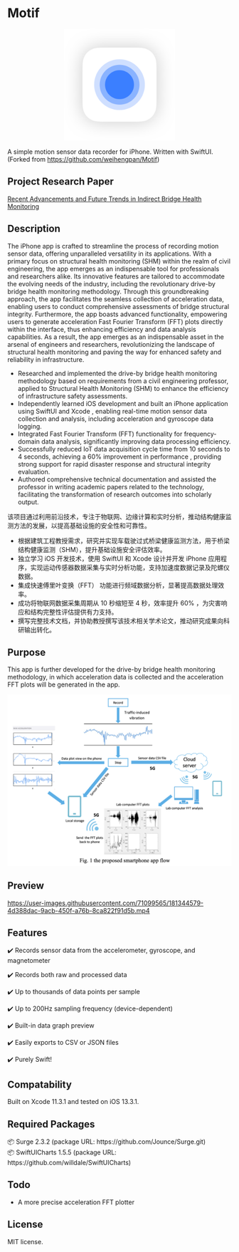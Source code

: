 # Motif
<p align="center">
<img src="Preview%20Images/Icon.png" width=250/>
</p>

A simple motion sensor data recorder for iPhone. Written with SwiftUI.
(Forked from https://github.com/weihengpan/Motif)

## Project Research Paper
[Recent Advancements and Future Trends in Indirect Bridge Health Monitoring](https://www.researchgate.net/publication/367762536_Recent_Advancements_and_Future_Trends_in_Indirect_Bridge_Health_Monitoring)

## Description
The iPhone app is crafted to streamline the process of recording motion sensor data, offering unparalleled versatility in its applications. With a primary focus on structural health monitoring (SHM) within the realm of civil engineering, the app emerges as an indispensable tool for professionals and researchers alike. Its innovative features are tailored to accommodate the evolving needs of the industry, including the revolutionary drive-by bridge health monitoring methodology. Through this groundbreaking approach, the app facilitates the seamless collection of acceleration data, enabling users to conduct comprehensive assessments of bridge structural integrity. Furthermore, the app boasts advanced functionality, empowering users to generate acceleration Fast Fourier Transform (FFT) plots directly within the interface, thus enhancing efficiency and data analysis capabilities. As a result, the app emerges as an indispensable asset in the arsenal of engineers and researchers, revolutionizing the landscape of structural health monitoring and paving the way for enhanced safety and reliability in infrastructure.

* Researched and implemented the drive-by bridge health monitoring methodology based on requirements from a civil engineering professor, applied to Structural Health Monitoring (SHM) to enhance the efficiency of infrastructure safety assessments.
* Independently learned iOS development and built an iPhone application using SwiftUI and Xcode , enabling real-time motion sensor data collection and analysis, including acceleration and gyroscope data logging.
* Integrated Fast Fourier Transform (FFT) functionality for frequency-domain data analysis, significantly improving data processing efficiency.
* Successfully reduced IoT data acquisition cycle time from 10 seconds to 4 seconds, achieving a 60% improvement in performance , providing strong support for rapid disaster response and structural integrity evaluation.
* Authored comprehensive technical documentation and assisted the professor in writing academic papers related to the technology, facilitating the transformation of research outcomes into scholarly output.

该项目通过利用前沿技术，专注于物联网、边缘计算和实时分析，推动结构健康监测方法的发展，以提高基础设施的安全性和可靠性。

* 根据建筑工程教授需求，研究并实现车载驶过式桥梁健康监测方法，用于桥梁结构健康监测（SHM），提升基础设施安全评估效率。
* 独立学习 iOS 开发技术，使用 SwiftUI 和 Xcode 设计并开发 iPhone 应用程序，实现运动传感器数据采集与实时分析功能，支持加速度数据记录及陀螺仪数据。
* 集成快速傅里叶变换（FFT） 功能进行频域数据分析，显著提高数据处理效率。
* 成功将物联网数据采集周期从 10 秒缩短至 4 秒，效率提升 60% ，为灾害响应和结构完整性评估提供有力支持。
* 撰写完整技术文档，并协助教授撰写该技术相关学术论文，推动研究成果向科研输出转化。


## Purpose
This app is further developed for the drive-by bridge health monitoring methodology, in which acceleration data is collected and the acceleration FFT plots will be generated in the app. 


<img src="Preview%20Images/app flow.png"  />


## Preview
https://user-images.githubusercontent.com/71099565/181344579-4d388dac-9acb-450f-a76b-8ca822f91d5b.mp4


## Features
✔️ Records sensor data from the accelerometer, gyroscope, and magnetometer

✔️ Records both raw and processed data

✔️ Up to thousands of data points per sample

✔️ Up to 200Hz sampling frequency (device-dependent)

✔️ Built-in data graph preview

✔️ Easily exports to CSV or JSON files

✔️ Purely Swift!

## Compatability
Built on Xcode 11.3.1 and tested on iOS 13.3.1.

## Required Packages
<div>📦 Surge 2.3.2 (package URL: https://github.com/Jounce/Surge.git)</div>
<div>📦 SwiftUICharts 1.5.5 (package URL: https://github.com/willdale/SwiftUICharts)</div>


## Todo
- A more precise acceleration FFT plotter

## License
MIT license.
